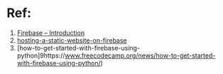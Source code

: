 # Ref: 

1. [Firebase – Introduction](https://www.geeksforgeeks.org/firebase-introduction/#:~:text=Firebase%20is%20a%20product%20of,use%20its%20features%20more%20efficiently)   
2. [hosting-a-static-website-on-firebase](https://www.geeksforgeeks.org/hosting-a-static-website-on-firebase-for-free/?ref=rp)  
3. [how-to-get-started-with-firebase-using-python]9https://www.freecodecamp.org/news/how-to-get-started-with-firebase-using-python/)   

